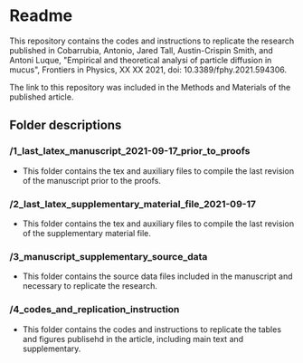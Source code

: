 # Readme
This repository contains the codes and instructions to replicate the research published in Cobarrubia, Antonio, Jared Tall, Austin-Crispin Smith, and Antoni Luque, "Empirical and theoretical analysi of particle diffusion in mucus", Frontiers in Physics, XX XX 2021, doi: 10.3389/fphy.2021.594306.

The link to this repository was included in the Methods and Materials of the published article.

## Folder descriptions

### /1_last_latex_manuscript_2021-09-17_prior_to_proofs
+ This folder contains the tex and auxiliary files to compile the last revision of the manuscript prior to the proofs.

### /2_last_latex_supplementary_material_file_2021-09-17
+ This folder contains the tex and auxiliary files to compile the last revision of the supplementary material file.

### /3_manuscript_supplementary_source_data
+ This folder contains the source data files included in the manuscript and necessary to replicate the research.

### /4_codes_and_replication_instruction
+ This folder contains the codes and instructions to replicate the tables and figures publisehd in the article, including main text and supplementary.
